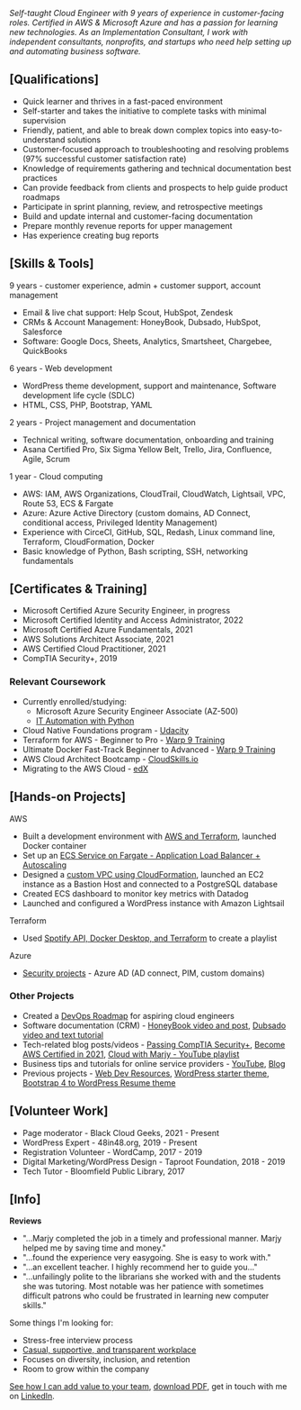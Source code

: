 *Self-taught Cloud Engineer with 9 years of experience in customer-facing roles. Certified in AWS & Microsoft Azure and has a passion for learning new technologies. As an Implementation Consultant, I work with independent consultants, nonprofits, and startups who need help setting up and automating business software.*

## [Qualifications]

- Quick learner and thrives in a fast-paced environment
- Self-starter and takes the initiative to complete tasks with minimal supervision
- Friendly, patient, and able to break down complex topics into easy-to-understand solutions
- Customer-focused approach to troubleshooting and resolving problems (97% successful customer satisfaction rate)
- Knowledge of requirements gathering and technical documentation best practices
- Can provide feedback from clients and prospects to help guide product roadmaps
- Participate in sprint planning, review, and retrospective meetings
- Build and update internal and customer-facing documentation
- Prepare monthly revenue reports for upper management
- Has experience creating bug reports

## [Skills & Tools]

9 years - customer experience, admin + customer support, account management 
-  Email & live chat support: Help Scout, HubSpot, Zendesk
-  CRMs & Account Management: HoneyBook, Dubsado, HubSpot, Salesforce
-  Software: Google Docs, Sheets, Analytics, Smartsheet, Chargebee, QuickBooks

6 years - Web development
- WordPress theme development, support and maintenance, Software development life cycle (SDLC)
- HTML, CSS, PHP, Bootstrap, YAML

2 years - Project management and documentation
- Technical writing, software documentation, onboarding and training
- Asana Certified Pro, Six Sigma Yellow Belt, Trello, Jira, Confluence, Agile, Scrum

1 year - Cloud computing 
- AWS: IAM, AWS Organizations, CloudTrail, CloudWatch, Lightsail, VPC, Route 53, ECS & Fargate
- Azure: Azure Active Directory (custom domains, AD Connect, conditional access, Privileged Identity Management)
- Experience with CirceCI, GitHub, SQL, Redash, Linux command line, Terraform, CloudFormation, Docker
- Basic knowledge of Python, Bash scripting, SSH, networking fundamentals


## [Certificates & Training]

- Microsoft Certified Azure Security Engineer, in progress
- Microsoft Certified Identity and Access Administrator, 2022
- Microsoft Certified Azure Fundamentals, 2021
- AWS Solutions Architect Associate, 2021
- AWS Certified Cloud Practitioner, 2021
- CompTIA Security+, 2019

### Relevant Coursework

- Currently enrolled/studying: 
  -  Microsoft Azure Security Engineer Associate (AZ-500)
  -  [IT Automation with Python](https://www.coursera.org/professional-certificates/google-it-automation)
- Cloud Native Foundations program - [Udacity](https://www.udacity.com/scholarships/suse-cloud-native-foundations-scholarship)
- Terraform for AWS - Beginner to Pro - [Warp 9 Training](https://warp-9.com/courses)
- Ultimate Docker Fast-Track Beginner to Advanced - [Warp 9 Training](https://warp-9.com/courses)
- AWS Cloud Architect Bootcamp - [CloudSkills.io](https://cloudskills.io/courses/aws-cloud-architect)
- Migrating to the AWS Cloud - [edX](https://www.edx.org/course/migrating-to-the-aws-cloud)


## [Hands-on Projects]
AWS
- Built a development environment with [AWS and Terraform](https://github.com/mguery/terraform/tree/main/aws/tf-dev-env), launched Docker container
- Set up an [ECS Service on Fargate - Application Load Balancer + Autoscaling](https://github.com/mguery/aws-projects/blob/main/fargate.md)
- Designed a [custom VPC using CloudFormation](https://github.com/mguery/aws-projects#project-build-a-vpc-with-cloudformation), launched an EC2 instance as a Bastion Host and connected to a PostgreSQL database
- Created ECS dashboard to monitor key metrics with Datadog
- Launched and configured a WordPress instance with Amazon Lightsail 

Terraform
- Used [Spotify API, Docker Desktop, and Terraform](https://github.com/mguery/terraform/tree/main/spotify) to create a playlist

Azure
- [Security projects](https://github.com/mguery/azure-projects) - Azure AD (AD connect, PIM, custom domains)
<!-- - Cloud resume challenge, in progress -->

### Other Projects

- Created a [DevOps Roadmap](https://mguery.github.io/devops-notes/) for aspiring cloud engineers
- Software documentation (CRM) - [HoneyBook video and post](https://msguery.net/honeybook-workflows), [Dubsado video and text tutorial](https://msguery.net/dubsado-walkthrough)
- Tech-related blog posts/videos - [Passing CompTIA Security+](https://msguery.net/passing-the-comptia-securityplus-exam), [Become AWS Certified in 2021](https://msguery.net/aws-certified), [Cloud with Marjy - YouTube playlist](https://www.youtube.com/playlist?list=PLppGQhQtHyJYqflcAsLakbCGxla-64s1W)
- Business tips and tutorials for online service providers - [YouTube](https://www.youtube.com/channel/UCH45NDaOXaxnGw5RBBgYQOg/videos), [Blog](https://msguery.net/blog)
- Previous projects - [Web Dev Resources](https://mguery.github.io/web-dev), [WordPress starter theme](https://github.com/mguery/base-theme), [Bootstrap 4 to WordPress Resume theme](https://github.com/mguery/bs4-wp-resume)


## [Volunteer Work]

- Page moderator - Black Cloud Geeks, 2021 - Present
- WordPress Expert - 48in48.org, 2019 - Present
- Registration Volunteer - WordCamp, 2017 - 2019
- Digital Marketing/WordPress Design - Taproot Foundation, 2018 - 2019
- Tech Tutor - Bloomfield Public Library, 2017


## [Info]

**Reviews**

* "...Marjy completed the job in a timely and professional manner. Marjy helped me by saving time and money."
* "...found the experience very easygoing. She is easy to work with."
* "...an excellent teacher. I highly recommend her to guide you..."
* "...unfailingly polite to the librarians she worked with and the students she was tutoring. Most notable was her patience with sometimes difficult patrons who could be frustrated in learning new computer skills." 


Some things I'm looking for: 
- Stress-free interview process
- [Casual, supportive, and transparent workplace](https://www.glassdoor.com/employers/blog/transparency-in-the-workplace/)
- Focuses on diversity, inclusion, and retention
- Room to grow within the company

[See how I can add value to your team](https://secure.plum.io/p/hk14dNZ_esxZzpK9gEMvXg), [download PDF](https://docs.google.com/document/d/1tBZ8X7tb-ApQqWWxV3zdDfPBW2BqRVGasmktyJaektc), get in touch with me on [LinkedIn](https://www.linkedin.com/in/msguery).
